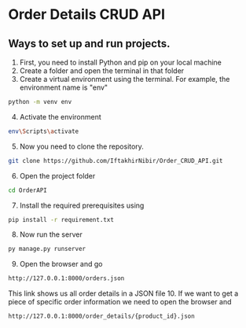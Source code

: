 # Order Details CRUD API
## Ways to set up and run projects.
1. First, you need to install Python and pip on your local machine
2. Create a folder and open the terminal in that folder
3. Create a virtual environment using the terminal. For example, the environment name is "env"
```bash
python -m venv env 
```
4. Activate the environment
```bash
env\Scripts\activate
```
5. Now you need to clone the repository.
```bash
git clone https://github.com/IftakhirNibir/Order_CRUD_API.git 
```
6. Open the project folder
```bash
cd OrderAPI
```
7. Install the required prerequisites using
```bash
pip install -r requirement.txt
```
8. Now run the server
```bash
py manage.py runserver
```
9. Open the browser and go 
```bash
http://127.0.0.1:8000/orders.json
```
This link shows us all order details in a JSON file
10. If we want to get a piece of specific order information we need to open the browser and 
```bash
http://127.0.0.1:8000/order_details/{product_id}.json
```

